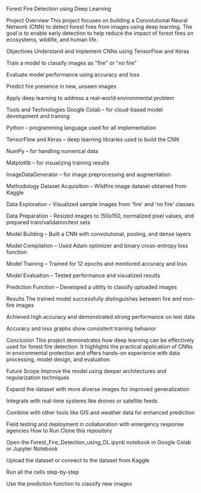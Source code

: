 Forest Fire Detection using Deep Learning


Project Overview
This project focuses on building a Convolutional Neural Network (CNN) to detect forest fires from images using deep learning. The goal is to enable early detection to help reduce the impact of forest fires on ecosystems, wildlife, and human life.

Objectives
Understand and implement CNNs using TensorFlow and Keras

Train a model to classify images as "fire" or "no fire"

Evaluate model performance using accuracy and loss

Predict fire presence in new, unseen images

Apply deep learning to address a real-world environmental problem

Tools and Technologies
Google Colab – for cloud-based model development and training

Python – programming language used for all implementation

TensorFlow and Keras – deep learning libraries used to build the CNN

NumPy – for handling numerical data

Matplotlib – for visualizing training results

ImageDataGenerator – for image preprocessing and augmentation

Methodology
Dataset Acquisition – Wildfire image dataset obtained from Kaggle

Data Exploration – Visualized sample images from 'fire' and 'no fire' classes

Data Preparation – Resized images to 150x150, normalized pixel values, and prepared train/validation/test sets

Model Building – Built a CNN with convolutional, pooling, and dense layers

Model Compilation – Used Adam optimizer and binary cross-entropy loss function

Model Training – Trained for 12 epochs and monitored accuracy and loss

Model Evaluation – Tested performance and visualized results

Prediction Function – Developed a utility to classify uploaded images

Results
The trained model successfully distinguishes between fire and non-fire images

Achieved high accuracy and demonstrated strong performance on test data

Accuracy and loss graphs show consistent training behavior

Conclusion
This project demonstrates how deep learning can be effectively used for forest fire detection. It highlights the practical application of CNNs in environmental protection and offers hands-on experience with data processing, model design, and evaluation.

Future Scope
Improve the model using deeper architectures and regularization techniques

Expand the dataset with more diverse images for improved generalization

Integrate with real-time systems like drones or satellite feeds

Combine with other tools like GIS and weather data for enhanced prediction

Field testing and deployment in collaboration with emergency response agencies
How to Run
Clone this repository

Open the Forest_Fire_Detection_using_DL.ipynb notebook in Google Colab or Jupyter Notebook

Upload the dataset or connect to the dataset from Kaggle

Run all the cells step-by-step

Use the prediction function to classify new images
